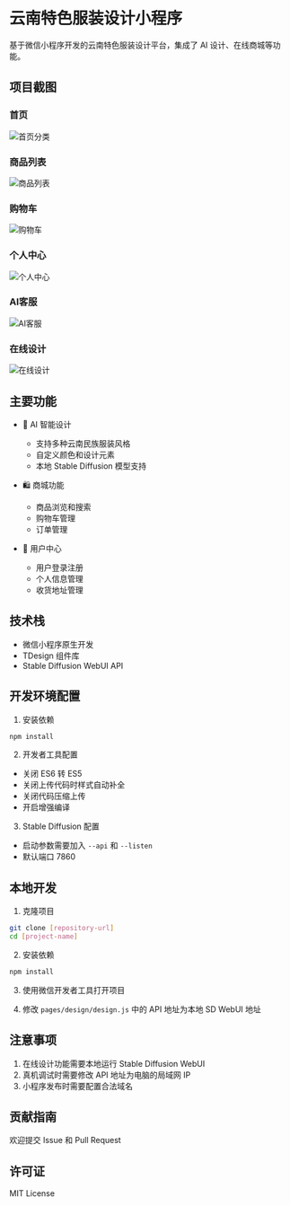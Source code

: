 # 云南特色服装设计小程序

基于微信小程序开发的云南特色服装设计平台，集成了 AI 设计、在线商城等功能。

## 项目截图

### 首页
![首页分类](screenshots/home.jpg)

### 商品列表
![商品列表](screenshots/category.jpg)

### 购物车
![购物车](screenshots/cart.jpg)

### 个人中心
![个人中心](screenshots/profile.jpg)

### AI客服
![AI客服](screenshots/ai-service.jpg)

### 在线设计
![在线设计](screenshots/design.jpg)

## 主要功能

- 🎨 AI 智能设计
  - 支持多种云南民族服装风格
  - 自定义颜色和设计元素
  - 本地 Stable Diffusion 模型支持

- 🛍️ 商城功能
  - 商品浏览和搜索
  - 购物车管理
  - 订单管理

- 👤 用户中心
  - 用户登录注册
  - 个人信息管理
  - 收货地址管理

## 技术栈

- 微信小程序原生开发
- TDesign 组件库
- Stable Diffusion WebUI API

## 开发环境配置

1. 安装依赖
```bash
npm install
```

2. 开发者工具配置
- 关闭 ES6 转 ES5
- 关闭上传代码时样式自动补全
- 关闭代码压缩上传
- 开启增强编译

3. Stable Diffusion 配置
- 启动参数需要加入 `--api` 和 `--listen`
- 默认端口 7860

## 本地开发

1. 克隆项目
```bash
git clone [repository-url]
cd [project-name]
```

2. 安装依赖
```bash
npm install
```

3. 使用微信开发者工具打开项目

4. 修改 `pages/design/design.js` 中的 API 地址为本地 SD WebUI 地址

## 注意事项

1. 在线设计功能需要本地运行 Stable Diffusion WebUI
2. 真机调试时需要修改 API 地址为电脑的局域网 IP
3. 小程序发布时需要配置合法域名

## 贡献指南

欢迎提交 Issue 和 Pull Request

## 许可证

MIT License 